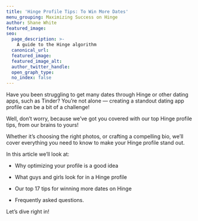 ```yaml
---
title: 'Hinge Profile Tips: To Win More Dates'
menu_grouping: Maximizing Success on Hinge
author: Shane White
featured_image:
seo:
  page_description: >-
    A guide to the Hinge algorithm
  canonical_url:
  featured_image:
  featured_image_alt:
  author_twitter_handle:
  open_graph_type:
  no_index: false
---
```


<p>Have you been struggling to get many dates through Hinge or other dating apps, such as Tinder? You&rsquo;re not alone &mdash; creating a standout dating app profile can be a bit of a challenge!</p>
<p></p>
<p>Well, don&rsquo;t worry, because we&rsquo;ve got you covered with our top Hinge profile tips, from our brains to yours!&nbsp;</p>
<p></p>
<p>Whether it&rsquo;s choosing the right photos, or crafting a compelling bio, we&rsquo;ll cover everything you need to know to make your Hinge profile stand out.&nbsp;</p>
<p></p>
<p>In this article we&rsquo;ll look at:</p>
<p></p>
<ul>
<li>
<p>Why optimizing your profile is a good idea</p>
</li>
</ul>
<p></p>
<ul>
<li>
<p>What guys and girls look for in a Hinge profile</p>
</li>
</ul>
<p></p>
<ul>
<li>
<p>Our top 17 tips for winning more dates on Hinge</p>
</li>
</ul>
<p></p>
<ul>
<li>
<p>Frequently asked questions.</p>
</li>
</ul>
<p></p>
<p>Let&rsquo;s dive right in!</p>
<p><br><br></p>
